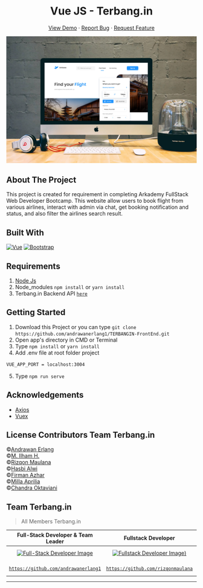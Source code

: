 <h1 align='center'>Vue JS - Terbang.in</h1>
  <p align="center">
    <a href="https://terbangin.netlify.app/">View Demo</a>
    ·
    <a href="https://github.com/andrawanerlang1/TERBANGIN-FrontEnd/issues">Report Bug</a>
    ·
    <a href="https://github.com/andrawanerlang1/TERBANGIN-FrontEnd/pulls">Request Feature</a>
  </p>

![Image Banner](https://raw.githubusercontent.com/andrawanerlang1/TERBANGIN-FrontEnd/main/src/assets/banner/terbangin-image.jpg)

## About The Project

This project is created for requirement in completing Arkademy FullStack Web Developer Bootcamp.
This website allow users to book flight from various airlines, interact with admin via chat, get booking notification and status, and also filter the airlines search result.

## Built With

[![Vue](https://img.shields.io/badge/Vue-v2.6.12-green)](https://github.com/vuejs/vue)
[![Bootstrap](https://img.shields.io/badge/Bootstrap-v4.5.2-blue)](https://github.com/bootstrap-vue/bootstrap-vue)

## Requirements

1. <a href="https://nodejs.org/en/download/">Node Js</a>
2. Node_modules `npm install` or `yarn install`
3. Terbang.in Backend API [`here`](https://github.com/andrawanerlang1/TERBANGIN-BackEnd.git)

## Getting Started

1. Download this Project or you can type `git clone https://github.com/andrawanerlang1/TERBANGIN-FrontEnd.git`
2. Open app's directory in CMD or Terminal
3. Type `npm install` or `yarn install`
4. Add .env file at root folder project

```sh
VUE_APP_PORT = localhost:3004
```

5. Type `npm run serve`

## Acknowledgements

- [Axios](https://www.npmjs.com/package/axios)
- [Vuex](https://vuex.vuejs.org/)

## License Contributors Team Terbang.in

©[Andrawan Erlang](https://github.com/andrawanerlang1) <br />
©[M. Ilham H.](https://github.com/IlhamHafsyah) <br />
©[Rizqon Maulana](https://github.com/rizqonmaulana) <br />
©[Hasbi Alwi](https://github.com/hasbiak) <br />
©[Firman Azhar](https://github.com/FirmanAzharR) <br />
©[Milla Aprilia](https://github.com/millaaprillya) <br />
©[Chandra Oktaviani](https://github.com/chnd-ktvn)

## Team Terbang.in

> All Members Terbang.in

|                                                                   **Full-Stack Developer & Team Leader**                                                                   |                                                                         **Fullstack Developer**                                                                          |                                                                        **Front-End Developer**                                                                         |                                                                      **Front-End Developer**                                                                      |                                                                        **Back-End Developer**                                                                         | **Back-End Developer**                                                                                                                                                 | **Back-End Developer**                                                                                                                                             |     |
| :------------------------------------------------------------------------------------------------------------------------------------------------------------------------: | :----------------------------------------------------------------------------------------------------------------------------------------------------------------------: | :--------------------------------------------------------------------------------------------------------------------------------------------------------------------: | :---------------------------------------------------------------------------------------------------------------------------------------------------------------: | :-------------------------------------------------------------------------------------------------------------------------------------------------------------------: | ---------------------------------------------------------------------------------------------------------------------------------------------------------------------- | ------------------------------------------------------------------------------------------------------------------------------------------------------------------ | --- |
| [![Full-Stack Developer Image](https://avatars.githubusercontent.com/u/73692809?s=400&u=82876fb8bf32bfc66ffc2141c62fcf15fda29231&v=4)](https://github.com/andrawanerlang1) | [![Fullstack Developer Image](https://avatars.githubusercontent.com/u/57583229?s=400&u=09b51039555d63f8d9bc27015eb7fa42e4657357&v=4))](https://github.com/rizqonmaulana) | [![Front-End Developer Image](https://avatars.githubusercontent.com/u/33318547?s=400&u=57373982d221425ec2a94f27e7033e6c13b117c6&v=4)](https://github.com/FirmanAzharR) | [![Front-End Developer Image](https://avatars.githubusercontent.com/u/67422750?s=400&u=21d465c9ea07dcf6421ffc6076ca02f863843dc4&v=4)](https://github.com/hasbiak) | [![Back-End Developer Image](https://avatars.githubusercontent.com/u/74347780?s=400&u=1fab93361afb9a587fcf8f2ce0e685c61c101f13&v=4)](https://github.com/IlhamHafsyah) | [![Back-End Developer Image](https://avatars.githubusercontent.com/u/62936592?s=400&u=0f8f1c629ec3af531783c80d5a6cca4ecd9d8380&v=4)](https://github.com/millaaprillya) | [![Back-End Developer Image](https://avatars.githubusercontent.com/u/53890286?s=400&u=b2dec22b6b24814b226f74b7fd882584834cb538&v=4)](https://github.com/chnd-ktvn) |
|                                   <a href="https://github.com/andrawanerlang1" target="_blank">`https://github.com/andrawanerlang1`</a>                                    |                                    <a href="https://github.com/rizqonmaulana" target="_blank">`https://github.com/rizqonmaulana`</a>                                     |                                    <a href="https://github.com/FirmanAzharR" target="_blank">`https://github.com/FirmanAzharR`</a>                                     |                                       <a href="https://github.com/hasbiak" target="_blank">`https://github.com/hasbiak`</a>                                       |                                    <a href="https://github.com/IlhamHafsyah" target="_blank">`https://github.com/IlhamHafsyah`</a>                                    | <a href="https://github.com/millaaprillya" target="_blank">`https://github.com/millaaprillya`</a>                                                                      | <a href="https://github.com/chnd-ktvn" target="_blank">`https://github.com/chnd-ktvn`</a>                                                                          |

---
